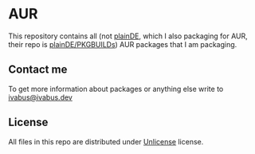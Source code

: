 # AUR

This repository contains all (not [plainDE](https://plainde.org), which I also packaging for AUR, their repo is [plainDE/PKGBUILDs](https://github.com/plainDE/PKGBUILDs)) AUR packages that I am packaging.

## Contact me

To get more information about packages or anything else write to <ivabus@ivabus.dev>

## License

All files in this repo are distributed under [Unlicense](https://unlicense.org) license.
